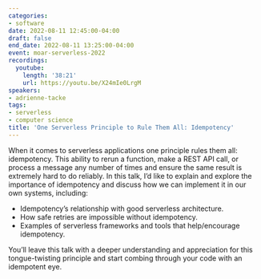 ```yaml
---
categories:
- software
date: 2022-08-11 12:45:00-04:00
draft: false
end_date: 2022-08-11 13:25:00-04:00
event: moar-serverless-2022
recordings:
  youtube:
    length: '38:21'
    url: https://youtu.be/X24mIe0LrgM
speakers:
- adrienne-tacke
tags:
- serverless
- computer science
title: 'One Serverless Principle to Rule Them All: Idempotency'
---
```



When it comes to serverless applications one principle rules them all: idempotency. This ability to rerun a function, make a REST API call, or process a message any number of times and ensure the same result is extremely hard to do reliably. In this talk, I’d like to explain and explore the importance of idempotency and discuss how we can implement it in our own systems, including:

- Idempotency’s relationship with good serverless architecture.
- How safe retries are impossible without idempotency.
- Examples of serverless frameworks and tools that help/encourage idempotency.

You’ll leave this talk with a deeper understanding and appreciation for this tongue-twisting principle and start combing through your code with an idempotent eye.
